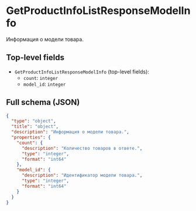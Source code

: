 # GetProductInfoListResponseModelInfo

Информация о модели товара.

## Top-level fields
- `GetProductInfoListResponseModelInfo` (top-level fields):
  - `count`: `integer`
  - `model_id`: `integer`

## Full schema (JSON)
```json
{
  "type": "object",
  "title": "object",
  "description": "Информация о модели товара.",
  "properties": {
    "count": {
      "description": "Количество товаров в ответе.",
      "type": "integer",
      "format": "int64"
    },
    "model_id": {
      "description": "Идентификатор модели товара.",
      "type": "integer",
      "format": "int64"
    }
  }
}
```
